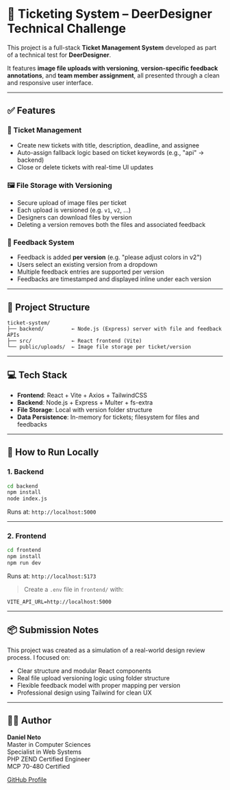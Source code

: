 # 🦌 Ticketing System – DeerDesigner Technical Challenge

This project is a full-stack **Ticket Management System** developed as part of a technical test for **DeerDesigner**.

It features **image file uploads with versioning**, **version-specific feedback annotations**, and **team member assignment**, all presented through a clean and responsive user interface.

---

## ✅ Features

### 🎫 Ticket Management
- Create new tickets with title, description, deadline, and assignee
- Auto-assign fallback logic based on ticket keywords (e.g., "api" → backend)
- Close or delete tickets with real-time UI updates

### 🖼 File Storage with Versioning
- Secure upload of image files per ticket
- Each upload is versioned (e.g. `v1`, `v2`, ...)
- Designers can download files by version
- Deleting a version removes both the files and associated feedback

### 💬 Feedback System
- Feedback is added **per version** (e.g. "please adjust colors in v2")
- Users select an existing version from a dropdown
- Multiple feedback entries are supported per version
- Feedbacks are timestamped and displayed inline under each version

---

## 📁 Project Structure

```
ticket-system/
├── backend/         ← Node.js (Express) server with file and feedback APIs
├── src/             ← React frontend (Vite)
└── public/uploads/  ← Image file storage per ticket/version
```

---

## 💻 Tech Stack

- **Frontend**: React + Vite + Axios + TailwindCSS
- **Backend**: Node.js + Express + Multer + fs-extra
- **File Storage**: Local with version folder structure
- **Data Persistence**: In-memory for tickets; filesystem for files and feedbacks

---

## 🚀 How to Run Locally

### 1. Backend

```bash
cd backend
npm install
node index.js
```

Runs at: `http://localhost:5000`

---

### 2. Frontend

```bash
cd frontend
npm install
npm run dev
```

Runs at: `http://localhost:5173`

> Create a `.env` file in `frontend/` with:

```
VITE_API_URL=http://localhost:5000
```

---

## 📦 Submission Notes

This project was created as a simulation of a real-world design review process. I focused on:

- Clear structure and modular React components
- Real file upload versioning logic using folder structure
- Flexible feedback model with proper mapping per version
- Professional design using Tailwind for clean UX

---

## 👨‍💻 Author

**Daniel Neto**  
Master in Computer Sciences  
Specialist in Web Systems  
PHP ZEND Certified Engineer  
MCP 70-480 Certified  

[GitHub Profile](https://github.com/DanielnetoDotCom)
